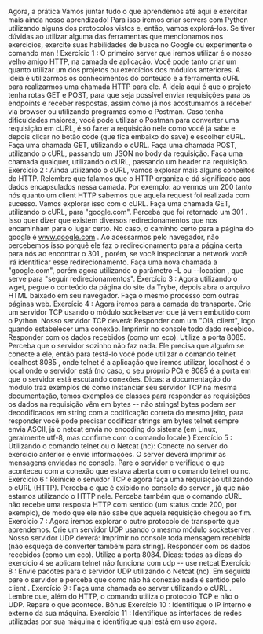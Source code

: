 Agora, a prática
Vamos juntar tudo o que aprendemos até aqui e exercitar mais ainda nosso aprendizado! Para isso iremos criar servers com Python utilizando alguns dos protocolos vistos e, então, vamos explorá-los. Se tiver dúvidas ao utilizar alguma das ferramentas que mencionamos nos exercícios, exercite suas habilidades de busca no Google ou experimente o comando man !
Exercício 1 : O primeiro server que iremos utilizar é o nosso velho amigo HTTP, na camada de aplicação. Você pode tanto criar um quanto utilizar um dos projetos ou exercícios dos módulos anteriores. A ideia é utilizarmos os conhecimentos do conteúdo e a ferramenta cURL para realizarmos uma chamada HTTP para ele. A ideia aqui é que o projeto tenha rotas GET e POST, para que seja possível enviar requisições para os endpoints e receber respostas, assim como já nos acostumamos a receber via browser ou utilizando programas como o Postman.
Caso tenha dificuldades maiores, você pode utilizar o Postman para converter uma requisição em cURL, é só fazer a requisição nele como você já sabe e depois clicar no botão code (que fica embaixo do save) e escolher cURL.
Faça uma chamada GET, utilizando o cURL.
Faça uma chamada POST, utilizando o cURL, passando um JSON no body da requisição.
Faça uma chamada qualquer, utilizando o cURL, passando um header na requisição.
Exercício 2 : Ainda utilizando o cURL, vamos explorar mais alguns conceitos do HTTP. Relembre que falamos que o HTTP organiza e dá significado aos dados encapsulados nessa camada. Por exemplo: ao vermos um 200 tanto nós quanto um client HTTP sabemos que aquela request foi realizada com sucesso. Vamos explorar isso com o cURL.
Faça uma chamada GET, utilizando o cURL, para "google.com".
Perceba que foi retornado um 301 . Isso quer dizer que existem diversos redirecionamentos que nos encaminham para o lugar certo. No caso, o caminho certo para a página do google é www.google.com . Ao acessarmos pelo navegador, não percebemos isso porquê ele faz o redirecionamento para a página certa para nós ao encontrar o 301 , porém, se você inspecionar a network você irá identificar esse redirecionamento. Faça uma nova chamada a "google.com", porém agora utilizando o parâmetro -L ou --location , que serve para "seguir redirecionamentos".
Exercício 3 : Agora utilizando o wget, pegue o conteúdo da página do site da Trybe, depois abra o arquivo HTML baixado em seu navegador. Faça o mesmo processo com outras páginas web.
Exercício 4 : Agora iremos para a camada de transporte. Crie um servidor TCP usando o módulo socketserver que já vem embutido com o Python. Nosso servidor TCP deverá:
Responder com um "Olá, client", logo quando estabelecer uma conexão.
Imprimir no console todo dado recebido.
Responder com os dados recebidos (como um eco).
Utilize a porta 8085.
Perceba que o servidor sozinho não faz nada. Ele precisa que alguém se conecte a ele, então para testá-lo você pode utilizar o comando telnet localhost 8085 , onde telnet é a aplicação que iremos utilizar, localhost é o local onde o servidor está (no caso, o seu próprio PC) e 8085 é a porta em que o servidor está escutando conexões.
Dicas:
a documentação do módulo traz exemplos de como instanciar seu servidor TCP
na mesma documentação, temos exemplos de classes para responder as requisições
os dados na requisição vêm em bytes -- não strings! bytes podem ser decodificados em string com a codificação correta
do mesmo jeito, para responder você pode precisar codificar strings em bytes
telnet sempre envia ASCII, já o netcat envia no encoding do sistema (em Linux, geralmente utf-8, mas confirme com o comando locale )
Exercício 5 : Utilizando o comando telnet ou o Netcat (nc):
Conecte no server do exercício anterior e envie informações. O server deverá imprimir as mensagens enviadas no console.
Pare o servidor e verifique o que aconteceu com a conexão que estava aberta com o comando telnet ou nc.
Exercício 6 : Reinicie o servidor TCP e agora faça uma requisição utilizando o cURL (HTTP). Perceba o que é exibido no console do server , já que não estamos utilizando o HTTP nele. Perceba também que o comando cURL não recebe uma resposta HTTP com sentido (um status code 200, por exemplo), de modo que ele não sabe que aquela requisição chegou ao fim.
Exercício 7 : Agora iremos explorar o outro protocolo de transporte que aprendemos. Crie um servidor UDP usando o mesmo módulo socketserver . Nosso servidor UDP deverá:
Imprimir no console toda mensagem recebida (não esqueça de converter também para string).
Responder com os dados recebidos (como um eco).
Utilize a porta 8084.
Dicas:
todas as dicas do exercício 4 se aplicam
telnet não funciona com udp -- use netcat
Exercício 8 : Envie pacotes para o servidor UDP utilizando o Netcat (nc). Em seguida pare o servidor e perceba que como não há conexão nada é sentido pelo client .
Exercício 9 : Faça uma chamada ao server utilizando o cURL . Lembre que, além do HTTP, o comando utiliza o protocolo TCP e não o UDP. Repare o que acontece.
Bônus
Exercício 10 : Identifique o IP interno e externo da sua máquina.
Exercício 11 : Identifique as interfaces de redes utilizadas por sua máquina e identifique qual está em uso agora.